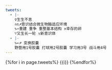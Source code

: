 ```yaml
---
tweets:
  - |-
    ♀生生不息
    ♎︎♏︎♐︎意识结合微生物酶适应环境
    ♑︎♒︎重建 重争 重整基本结构 ♓︎幸存的卵
    ♈︎又生长一轮 ♉︎新意识体
  - |-
    ♑︎←♐︎ 变换胶囊
    野营用1号胶囊 打球用2号胶囊 学习用3号 战斗用4号
---
```

{%for i in page.tweets%}
{{i}}
{%endfor%}